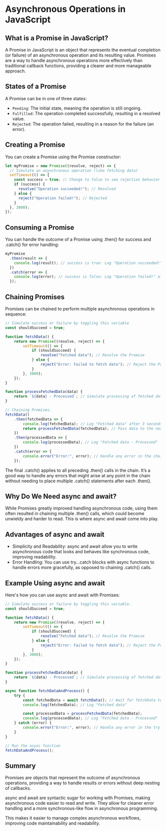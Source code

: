 # Asynchronous Operations in JavaScript

## What is a Promise in JavaScript?
A Promise in JavaScript is an object that represents the eventual completion (or failure) of an asynchronous operation and its resulting value. Promises are a way to handle asynchronous operations more effectively than traditional callback functions, providing a clearer and more manageable approach.

## States of a Promise
A Promise can be in one of three states:
+ `Pending`: The initial state, meaning the operation is still ongoing.
+ `Fulfilled`: The operation completed successfully, resulting in a resolved value.
+ `Rejected`: The operation failed, resulting in a reason for the failure (an error).

## Creating a Promise
You can create a Promise using the Promise constructor:
```javascript
let myPromise = new Promise((resolve, reject) => {
  // Simulate an asynchronous operation (like fetching data)
  setTimeout(() => {
    const success = true; // Change to false to see rejection behavior
    if (success) {
      resolve("Operation succeeded!"); // Resolved
    } else {
      reject("Operation failed!"); // Rejected
    }
  }, 3000);
});
```

## Consuming a Promise
You can handle the outcome of a Promise using .then() for success and .catch() for error handling:
```javascript
myPromise
  .then(result => {
    console.log(result); // success is true: Log "Operation succeeded!" after 3 seconds
  })
  .catch(error => {
    console.log(error); // success is false: Log "Operation failed!" after 3 seconds
  });
```

## Chaining Promises
Promises can be chained to perform multiple asynchronous operations in sequence:
```javascript
// Simulate success or failure by toggling this variable
const shouldSucceed = true;

function fetchData() {
    return new Promise((resolve, reject) => {
        setTimeout(() => {
            if (shouldSucceed) {
                resolve("Fetched data"); // Resolve the Promise
            } else {
                reject("Error: Failed to fetch data"); // Reject the Promise
            }
        }, 3000);
    });
}

function processFetchedData(data) {
    return `${data} - Processed`; // Simulate processing of fetched data
}

// Chaining Promises.
fetchData()
    .then(fetchedData => {
        console.log(fetchedData); // Log "Fetched data" after 3 seconds
        return processFetchedData(fetchedData); // Pass data to the next step
    })
    .then(processedData => {
        console.log(processedData); // Log "Fetched data - Processed"
    })
    .catch(error => {
        console.error("Error:", error); // Handle any error in the chain
    });
```

The final .catch() applies to all preceding .then() calls in the chain. It’s a good way to handle any errors that might arise at any point in the chain without needing to place multiple .catch() statements after each .then().

## Why Do We Need async and await?
While Promises greatly improved handling asynchronous code, using them often resulted in chaining multiple .then() calls, which could become unwieldy and harder to read. This is where async and await come into play.

## Advantages of async and await
+ Simplicity and Readability: async and await allow you to write asynchronous code that looks and behaves like synchronous code, improving readability.
+ Error Handling: You can use try...catch blocks with async functions to handle errors more gracefully, as opposed to chaining .catch() calls.

## Example Using async and await
Here's how you can use async and await with Promises:
```javascript
// Simulate success or failure by toggling this variable.
const shouldSucceed = true;

function fetchData() {
    return new Promise((resolve, reject) => {
        setTimeout(() => {
            if (shouldSucceed) {
                resolve("Fetched data"); // Resolve the Promise
            } else {
                reject("Error: Failed to fetch data"); // Reject the Promise
            }
        }, 3000);
    });
}

function processFetchedData(data) {
    return `${data} - Processed`; // Simulate processing of fetched data
}

async function fetchDataAndProcess() {
    try {
        const fetchedData = await fetchData(); // Wait for fetchData to resolve or reject
        console.log(fetchedData); // Log "Fetched data"

        const processedData = processFetchedData(fetchedData);
        console.log(processedData); // Log "Fetched data - Processed"
    } catch (error) {
        console.error("Error:", error); // Handle any error in the try block
    }
}

// Run the async function
fetchDataAndProcess();
```

## Summary
Promises are objects that represent the outcome of asynchronous operations, providing a way to handle results or errors without deep nesting of callbacks.

async and await are syntactic sugar for working with Promises, making asynchronous code easier to read and write. They allow for cleaner error handling and a more synchronous-like flow in asynchronous programming.

This makes it easier to manage complex asynchronous workflows, improving code maintainability and readability.

